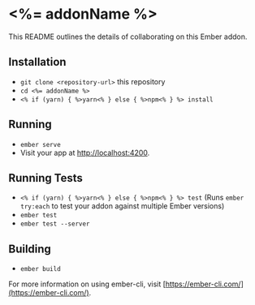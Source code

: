# <%= addonName %>

This README outlines the details of collaborating on this Ember addon.

## Installation

* `git clone <repository-url>` this repository
* `cd <%= addonName %>`
* `<% if (yarn) { %>yarn<% } else { %>npm<% } %> install`

## Running

* `ember serve`
* Visit your app at [http://localhost:4200](http://localhost:4200).

## Running Tests

* `<% if (yarn) { %>yarn<% } else { %>npm<% } %> test` (Runs `ember try:each` to test your addon against multiple Ember versions)
* `ember test`
* `ember test --server`

## Building

* `ember build`

For more information on using ember-cli, visit [https://ember-cli.com/](https://ember-cli.com/).
